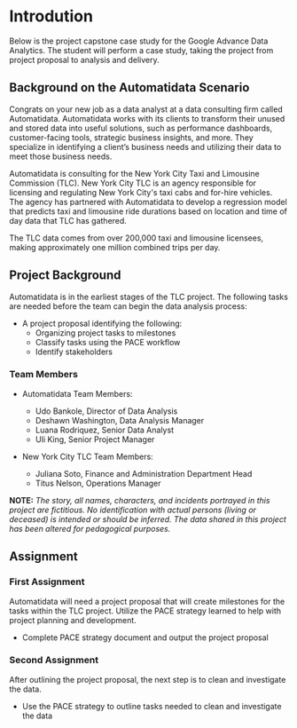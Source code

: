 # Introdution
Below is the project capstone case study for the Google Advance Data Analytics. The student will perform a case study, taking the project from project proposal to analysis and delivery.

## Background on the Automatidata Scenario
Congrats on your new job as a data analyst at a data consulting firm called Automatidata. Automatidata works with its clients to transform their unused and stored data into useful solutions, such as performance dashboards, customer-facing tools, strategic business insights, and more. They specialize in identifying a client’s business needs and utilizing their data to meet those business needs. 

Automatidata is consulting for the New York City Taxi and Limousine Commission (TLC). New York City TLC is an agency responsible for licensing and regulating New York City's taxi cabs and for-hire vehicles. The agency has partnered with Automatidata to develop a regression model that predicts taxi and limousine ride durations based on location and time of day data that TLC has gathered. 

The TLC data comes from over 200,000 taxi and limousine licensees, making approximately one million combined trips per day. 

## Project Background
Automatidata is in the earliest stages of the TLC project. The following tasks are needed before the team can begin the data analysis process:
* A project proposal identifying the following:
    + Organizing project tasks to milestones
    + Classify tasks using the PACE workflow
    + Identify stakeholders

### Team Members 
* Automatidata Team Members:
    + Udo Bankole, Director of Data Analysis
    + Deshawn Washington, Data Analysis Manager
    + Luana Rodriquez, Senior Data Analyst
    + Uli King, Senior Project Manager

* New York City TLC Team Members:
    + Juliana Soto, Finance and Administration Department Head
    + Titus Nelson, Operations Manager

**NOTE:** *The story, all names, characters, and incidents portrayed in this project are fictitious. No identification with actual persons (living or deceased) is intended or should be inferred. The data shared in this project has been altered for pedagogical purposes.*

## Assignment
### First Assignment
Automatidata will need a project proposal that will create milestones for the tasks within the TLC project. Utilize the PACE strategy learned to help with project planning and development.
* Complete PACE strategy document and output the project proposal

### Second Assignment
After outlining the project proposal, the next step is to clean and investigate the data.
* Use the PACE strategy to outline tasks needed to clean and investigate the data